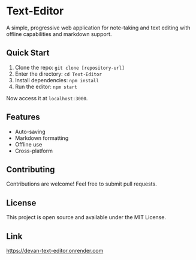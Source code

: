 # Text-Editor

A simple, progressive web application for note-taking and text editing with offline capabilities and markdown support.

## Quick Start

1. Clone the repo: `git clone [repository-url]`
2. Enter the directory: `cd Text-Editor`
3. Install dependencies: `npm install`
4. Run the editor: `npm start`

Now access it at `localhost:3000`.

## Features

- Auto-saving
- Markdown formatting
- Offline use
- Cross-platform

## Contributing

Contributions are welcome! Feel free to submit pull requests.

## License

This project is open source and available under the MIT License.

## Link 
https://devan-text-editor.onrender.com

